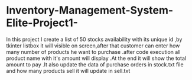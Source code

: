 # Inventory-Management-System-Elite-Project1-
In this project I create a list of 50 stocks availability with its unique id ,by tkinter listbox it will visible on screen,after that customer can enter how many number of products he want to purchase .after code execution all product name with it's amount will display .At the end it will show the total amount to pay .It also update the data of purchase orders in stock.txt file and how many products sell it will update in sell.txt
